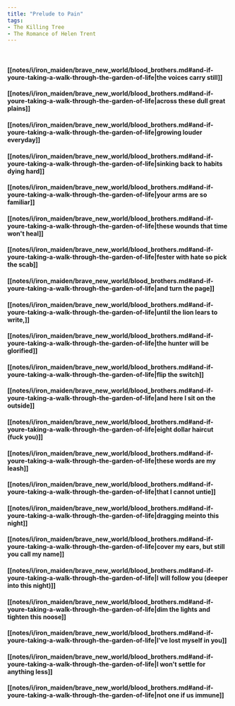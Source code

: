 ```yaml
---
title: "Prelude to Pain"
tags:
- The Killing Tree
- The Romance of Helen Trent
---
```

&nbsp;
#### [[notes/i/iron_maiden/brave_new_world/blood_brothers.md#and-if-youre-taking-a-walk-through-the-garden-of-life|the voices carry still]]
#### [[notes/i/iron_maiden/brave_new_world/blood_brothers.md#and-if-youre-taking-a-walk-through-the-garden-of-life|across these dull great plains]]
#### [[notes/i/iron_maiden/brave_new_world/blood_brothers.md#and-if-youre-taking-a-walk-through-the-garden-of-life|growing louder everyday]]
#### [[notes/i/iron_maiden/brave_new_world/blood_brothers.md#and-if-youre-taking-a-walk-through-the-garden-of-life|sinking back to habits dying hard]]
#### [[notes/i/iron_maiden/brave_new_world/blood_brothers.md#and-if-youre-taking-a-walk-through-the-garden-of-life|your arms are so familiar]]
#### [[notes/i/iron_maiden/brave_new_world/blood_brothers.md#and-if-youre-taking-a-walk-through-the-garden-of-life|these wounds that time won't heal]]
#### [[notes/i/iron_maiden/brave_new_world/blood_brothers.md#and-if-youre-taking-a-walk-through-the-garden-of-life|fester with hate so pick the scab]]
#### [[notes/i/iron_maiden/brave_new_world/blood_brothers.md#and-if-youre-taking-a-walk-through-the-garden-of-life|and turn the page]]
#### [[notes/i/iron_maiden/brave_new_world/blood_brothers.md#and-if-youre-taking-a-walk-through-the-garden-of-life|until the lion lears to write,]]
#### [[notes/i/iron_maiden/brave_new_world/blood_brothers.md#and-if-youre-taking-a-walk-through-the-garden-of-life|the hunter will be glorified]]
#### [[notes/i/iron_maiden/brave_new_world/blood_brothers.md#and-if-youre-taking-a-walk-through-the-garden-of-life|flip the switch]]
#### [[notes/i/iron_maiden/brave_new_world/blood_brothers.md#and-if-youre-taking-a-walk-through-the-garden-of-life|and here I sit on the outside]]
#### [[notes/i/iron_maiden/brave_new_world/blood_brothers.md#and-if-youre-taking-a-walk-through-the-garden-of-life|eight dollar haircut (fuck you)]]
#### [[notes/i/iron_maiden/brave_new_world/blood_brothers.md#and-if-youre-taking-a-walk-through-the-garden-of-life|these words are my leash]]
#### [[notes/i/iron_maiden/brave_new_world/blood_brothers.md#and-if-youre-taking-a-walk-through-the-garden-of-life|that I cannot untie]]
#### [[notes/i/iron_maiden/brave_new_world/blood_brothers.md#and-if-youre-taking-a-walk-through-the-garden-of-life|dragging meinto this night]]
#### [[notes/i/iron_maiden/brave_new_world/blood_brothers.md#and-if-youre-taking-a-walk-through-the-garden-of-life|cover my ears, but still you call my name]]
#### [[notes/i/iron_maiden/brave_new_world/blood_brothers.md#and-if-youre-taking-a-walk-through-the-garden-of-life|I will follow you (deeper into this night)]]
#### [[notes/i/iron_maiden/brave_new_world/blood_brothers.md#and-if-youre-taking-a-walk-through-the-garden-of-life|dim the lights and tighten this noose]]
#### [[notes/i/iron_maiden/brave_new_world/blood_brothers.md#and-if-youre-taking-a-walk-through-the-garden-of-life|I've lost myself in you]]
#### [[notes/i/iron_maiden/brave_new_world/blood_brothers.md#and-if-youre-taking-a-walk-through-the-garden-of-life|I won't settle for anything less]]
#### [[notes/i/iron_maiden/brave_new_world/blood_brothers.md#and-if-youre-taking-a-walk-through-the-garden-of-life|not one if us immune]]
